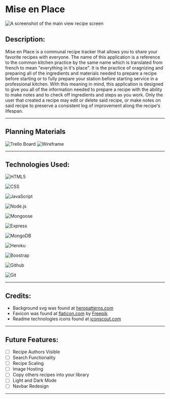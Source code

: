 # **Mise en Place**
![A screenshot of the main view recipe screen](https://i.imgur.com/wCzpuZ4.jpg)
## Description:
Mise en Place is a communal recipe tracker that allows you to share your favorite recipes with everyone. The name of this application is a reference to the common kitchen practice by the same name which is translated from french to mean "everything in it's place". It is the practice of oragnizing and preparing all of the ingredients and materials needed to prepare a recipe before starting or to fully prepare your station before starting service in a professional kitchen. With this meaning in mind, this application is designed to give you all of the information needed to prepare a recipe with the ability to make notes and to check off ingredients and steps as you work. Only the user that created a recipe may edit or delete said recipe, or make notes on said recipe to preserve a consistent log of improvement along the recipe's lifespan.

---

## Planning Materials
![Trello Board](https://trello.com/b/0RP6iKjU/mise-en-place-recipe-tracker)
![Wireframe](https://whimsical.com/mise-en-place-recipe-tracker-5nVuVdhQTRAQ8me5hK6UkU)

---

## Technologies Used:
![HTML5](https://cdn.iconscout.com/icon/free/png-64/html5-42-1175210.png)

![CSS](https://cdn.iconscout.com/icon/free/png-64/css3-8-1175200.png)

![JavaScript](https://cdn.iconscout.com/icon/free/png-64/javascript-23-1174949.png)

![Node.js](https://cdn.iconscout.com/icon/free/png-64/node-js-2-1174936.png)

![Mongoose](https://mongoosejs.com/docs/images/mongoose5_62x30_transparent.png)

![Express](https://i.imgur.com/RmG2unT.png)

![MongoDB](https://cdn.iconscout.com/icon/free/png-64/mongodb-3-1175138.png)

![Heroku](https://cdn.iconscout.com/icon/free/png-64/heroku-9-1175212.png)

![Boostrap](https://cdn.iconscout.com/icon/free/png-64/bootstrap-6-1175203.png)

![Github](https://cdn.iconscout.com/icon/free/png-64/github-159-721954.png)

![Git](https://cdn.iconscout.com/icon/free/png-64/social-285-116319.png)

---

## Credits:

- Background svg was found at [heropatterns.com](https://heropatterns.com/)
- Favicon was found at [flaticon.com](https://www.flaticon.com/free-icon/cooking_1830839?term=cooking&related_id=1830839#) by [Freepik](https://www.flaticon.com/authors/freepik)
- Readme technologies icons found at [iconscout.com](https://iconscout.com/)

---

## Future Features:
- [ ] Recipe Authors Visible
- [ ] Search Functionality
- [ ] Recipe Scaling
- [ ] Image Hosting
- [ ] Copy others recipes into your library
- [ ] Light and Dark Mode
- [ ] Navbar Redesign

---